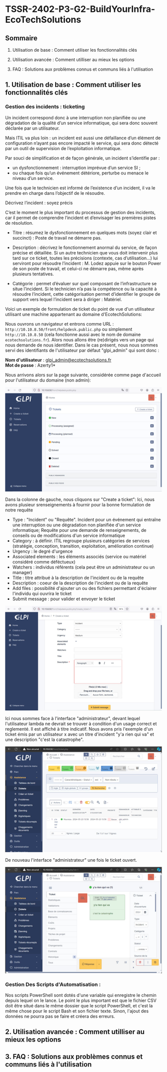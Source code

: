 # **TSSR-2402-P3-G2-BuildYourInfra-EcoTechSolutions**

## **Sommaire**

1) Utilisation de base : Comment utiliser les fonctionnalités clés

2) Utilisation avancée : Comment utilliser au mieux les options

3) FAQ : Solutions aux problèmes connus et communs liés à l'utilisation

## **1. Utilisation de base : Comment utiliser les fonctionnalités clés**

### Gestion des incidents : ticketing

Un incident correspond donc à une interruption non planifiée ou une dégradation de la qualité d’un service informatique, qui sera donc souvent déclarée par un utilisateur. 

Mais ITIL va plus loin : un incident est aussi une défaillance d’un élément de configuration n’ayant pas encore impacté le service, qui sera donc détecté par un outil de supervision de l’exploitation informatique.

Par souci de simplification et de façon générale, un incident s’identifie par :

 - un dysfonctionnement : interruption imprévue d’un service SI ;
 - ou chaque fois qu’un événement détériore, perturbe ou menace le niveau d’un service.

Une fois que le technicien est informé de l’existence d’un incident, il va le prendre en charge dans l’objectif de le résoudre.

Décrivez l’incident : soyez précis

C’est le moment le plus important du processus de gestion des incidents, car il permet de comprendre l’incident et d’envisager les premières pistes de résolution.

 - Titre : résumez le dysfonctionnement en quelques mots (soyez clair et succinct) : Poste de travail ne démarre pas.

 - Description : décrivez le fonctionnement anormal du service, de façon précise et détaillée. Si un autre technicien que vous doit intervenir plus tard sur ce ticket, toutes les précisions (contexte, cas d’utilisation…) lui serviront pour résoudre l’incident : M. Lodez appuie sur le bouton Power de son poste de travail, et celui-ci ne démarre pas, même après plusieurs tentatives.

 - Catégorie : permet d’évaluer sur quel composant de l’infrastructure se situe l’incident. Si le technicien n’a pas la compétence ou la capacité à résoudre l’incident, cette catégorisation permet d’identifier le groupe de support vers lequel l’incident sera à diriger : Matériel.


Voici un exemple de formulation de ticket du point de vue d'un utilisateur utilisant une machine appartenant au domaine d'EcotechSolutions:

Nous ouvrons un navigateur et entrons comme URL : ``http://10.10.8.50/front/helpdesk.public.php`` ou simplement ``http://10.10.8.50`` (cela fonctionne aussi avec le nom de domaine ``ecotechsolutions.fr``).
Alors nous allons être (re)dirigés vers un page qui nous demande de nous identifier. Dans le cas présent, nous nous sommes servi des identifiants de l'utilisateur par défaut "glpi_admin" qui sont donc :
  
**Nom d'utilisateur** : glpi_admin@ecotechsolutions.fr  
**Mot de passe** : Azerty1*  


Nous arrivons alors sur la page suivante, considérée comme page d'accueil pour l'utilisateur du domaine (non admin):

  
![ticket](./ressource/S11/images/lucy/ticket1.jpg)

Dans la colonne de gauche, nous cliquons sur "Create a ticket":
Ici, nous avons plusieur srenseignements à fournir pour la bonne formulation de notre requête
 - Type : "Incident" ou "Requête". Incident pour un événement qui entraîne une interruption ou une dégradation non planifiée d'un service informatique; Requête pour une demande de renseignements, de conseils ou de modifications d'un service informatique 
 - Category : à définir. ITIL regroupe plusieurs catégories de services (stratégie, conception, transition, exploitation, amélioration continue) 
 - Urgency : le degré d'urgence
 - Associated elements : les éléments associés (service ou matériel considéré comme déféctueux)
 - Watchers : individus référents (cela peut être un administrateur ou un manager)
 - Title : titre attribué à la description de l'incident ou de la requête
 - Description : coeur de la description de l'incident ou de la requête
 - Add files : possibilité d'ajouter un ou des fichiers permettant d'éclairer l'individu qui ouvrira le ticket
 - Submit message : pour valider et envoyer le ticket


![ticket](./ressource/S11/images/lucy/ticket2.jpg)

Ici nous sommes face à l'interface "administrateur", devant lequel l'utilisateur lambda ne devrait se trouver à condition d'un usage correct et reglementé. Il est affiché à titre indicatif.
Nous avons pris l'exemple d'un ticket émis par un utilisateur x avec un titre d'incident "y'a rien qui va" et une description "c'est la catastrophe".


![ticket](./ressource/S11/images/lucy/ticket3.jpg)

De nouveau l'interface "administrateur" une fois le ticket ouvert.

![ticket](./ressource/S11/images/lucy/ticket4.jpg)

### Gestion Des Scripts d'Automatisation :

Nos scripts PowerShell sont dotés d'une variable qui enregistre le chemin depuis lequel on le lance. Le point le plus important est que le fichier CSV doit être situé dans le même dossier que le script PowerShell, et c'est la même chose pour le script Bash et son fichier texte. Sinon, l'ajout des données ne pourra pas se faire et créera des erreurs.

## **2. Utilisation avancée : Comment utilliser au mieux les options**

## **3. FAQ : Solutions aux problèmes connus et communs liés à l'utilisation**
